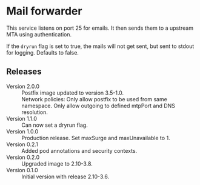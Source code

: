 # Mail forwarder

This service listens on port 25 for emails. It then sends them to a upstream
MTA using authentication.

If the `dryrun` flag is set to true, the mails will not get sent, but sent to stdout
for logging. Defaults to false.

## Releases

<dl>
  <dt>Version 2.0.0</dt>
  <dd>Postfix image updated to version 3.5-1.0.</dd>
  <dd>Network policies: Only allow postfix to be used from same namespace.
    Only allow outgoing to defined mtpPort and DNS resolution.</dd>

  <dt>Version 1.1.0</dt>
  <dd>Can now set a dryrun flag.</dd>

  <dt>Version 1.0.0</dt>
  <dd>Production release. Set maxSurge and maxUnavailable to 1.</dd>

  <dt>Version 0.2.1</dt>
  <dd>Added pod annotations and security contexts.</dd>

  <dt>Version 0.2.0</dt>
  <dd>Upgraded image to 2.10-3.8.</dd>

  <dt>Version 0.1.0</dt>
  <dd>Initial version with release 2.10-3.6.</dd>

</dl>

